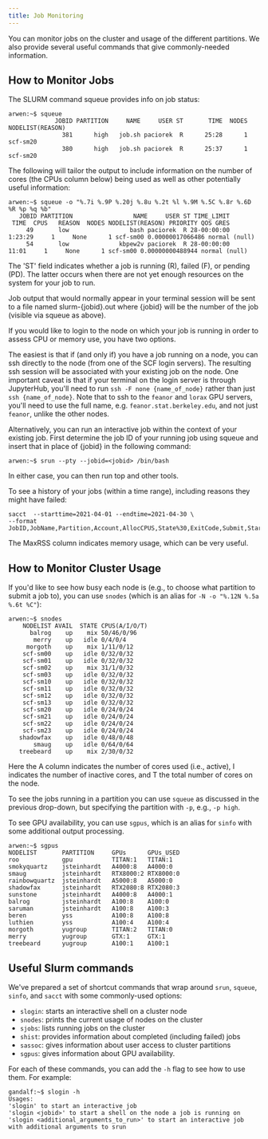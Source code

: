 ```yaml
---
title: Job Monitoring
---
```

You can monitor jobs on the cluster and usage of the different
partitions. We also provide several useful commands that give
commonly-needed information.

## How to Monitor Jobs  

The SLURM command squeue provides info on job status:

    arwen:~$ squeue
                 JOBID PARTITION     NAME     USER ST       TIME  NODES NODELIST(REASON)
                   381      high   job.sh paciorek  R      25:28      1 scf-sm20
                   380      high   job.sh paciorek  R      25:37      1 scf-sm20

  
  
The following will tailor the output to include information on the
number of cores (the CPUs column below) being used as well as other
potentially useful information:

    arwen:~$ squeue -o "%.7i %.9P %.20j %.8u %.2t %l %.9M %.5C %.8r %.6D %R %p %q %b"
       JOBID PARTITION                 NAME     USER ST TIME_LIMIT      TIME  CPUS   REASON  NODES NODELIST(REASON) PRIORITY QOS GRES
         49       low                 bash paciorek  R 28-00:00:00   1:23:29     1     None      1 scf-sm00 0.00000017066486 normal (null)
         54       low              kbpew2v paciorek  R 28-00:00:00     11:01     1     None      1 scf-sm00 0.00000000488944 normal (null)

  
The 'ST' field indicates whether a job is running (R), failed (F), or
pending (PD). The latter occurs when there are not yet enough resources
on the system for your job to run.

Job output that would normally appear in your terminal session will be
sent to a file named slurm-{jobid}.out where {jobid} will be the
number of the job (visible via squeue as above).

If you would like to login to the node on which your job is running in
order to assess CPU or memory use, you have two options.

The easiest is that if (and only if) you have a job running on a node,
you can ssh directly to the node (from one of the SCF login servers).
The resulting ssh session will be associated with your existing job on
the node. One important caveat is that if your terminal on the login
server is through JupyterHub, you'll need to run `ssh -F none
{name_of_node}` rather than just `ssh {name_of_node}`. Note that
to ssh to the `feanor` and `lorax` GPU servers, you'll need to use
the full name, e.g. `feanor.stat.berkeley.edu`, and not just
`feanor`, unlike the other nodes.

Alternatively, you can run an interactive job within the context of your
existing job. First determine the job ID of your running job using
squeue and insert that in place of {jobid} in the following command:

    arwen:~$ srun --pty --jobid=<jobid> /bin/bash

In either case, you can then run top and other tools. 

To see a history of your jobs (within a time range), including reasons
they might have failed:

    sacct  --starttime=2021-04-01 --endtime=2021-04-30 \
    --format JobID,JobName,Partition,Account,AllocCPUS,State%30,ExitCode,Submit,Start,End,NodeList,MaxRSS

The MaxRSS column indicates memory usage, which can be very useful.

## How to Monitor Cluster Usage  

If you'd like to see how busy each node is (e.g., to choose what
partition to submit a job to), you can use `snodes` (which is an alias
for `-N -o "%.12N %.5a %.6t %C"`):

    arwen:~$ snodes
        NODELIST AVAIL  STATE CPUS(A/I/O/T)
          balrog    up    mix 50/46/0/96
           merry    up   idle 0/4/0/4
         morgoth    up    mix 1/11/0/12
        scf-sm00    up   idle 0/32/0/32
        scf-sm01    up   idle 0/32/0/32
        scf-sm02    up    mix 31/1/0/32
        scf-sm03    up   idle 0/32/0/32
        scf-sm10    up   idle 0/32/0/32
        scf-sm11    up   idle 0/32/0/32
        scf-sm12    up   idle 0/32/0/32
        scf-sm13    up   idle 0/32/0/32
        scf-sm20    up   idle 0/24/0/24
        scf-sm21    up   idle 0/24/0/24
        scf-sm22    up   idle 0/24/0/24
        scf-sm23    up   idle 0/24/0/24
       shadowfax    up   idle 0/48/0/48
           smaug    up   idle 0/64/0/64
       treebeard    up    mix 2/30/0/32

Here the A column indicates the number of cores used (i.e., active), I
indicates the number of inactive cores, and T the total number of cores
on the node.

To see the jobs running in a partition you can use `squeue` as
discussed in the previous drop-down, but specifying the partition with
`-p`, e.g., `-p high`.

To see GPU availability, you can use `sgpus`, which is an alias for
`sinfo` with some additional output processing.

    arwen:~$ sgpus
    NODELIST       PARTITION     GPUs      GPUs_USED               
    roo            gpu           TITAN:1   TITAN:1      
    smokyquartz    jsteinhardt   A4000:8   A4000:0    
    smaug          jsteinhardt   RTX8000:2 RTX8000:0  
    rainbowquartz  jsteinhardt   A5000:8   A5000:0    
    shadowfax      jsteinhardt   RTX2080:8 RTX2080:3
    sunstone       jsteinhardt   A4000:8   A4000:1      
    balrog         jsteinhardt   A100:8    A100:0     
    saruman        jsteinhardt   A100:8    A100:3   
    beren          yss           A100:8    A100:8     
    luthien        yss           A100:4    A100:4     
    morgoth        yugroup       TITAN:2   TITAN:0    
    merry          yugroup       GTX:1     GTX:1        
    treebeard      yugroup       A100:1    A100:1       

## Useful Slurm commands  

We've prepared a set of shortcut commands that wrap around `srun`,
`squeue`, `sinfo`, and `sacct` with some commonly-used options:

 - `slogin`: starts an interactive shell on a cluster node
 - `snodes`: prints the current usage of nodes on the cluster
 - `sjobs`: lists running jobs on the cluster
 - `shist`: provides information about completed (including failed) jobs
 - `sassoc`: gives information about user access to cluster partitions
 - `sgpus`: gives information about GPU availability.

For each of these commands, you can add the `-h` flag to see how to
use them. For example:

    gandalf:~$ slogin -h
    Usages:
    'slogin' to start an interactive job
    'slogin <jobid>' to start a shell on the node a job is running on
    'slogin <additional_arguments_to_run>' to start an interactive job with additional arguments to srun
